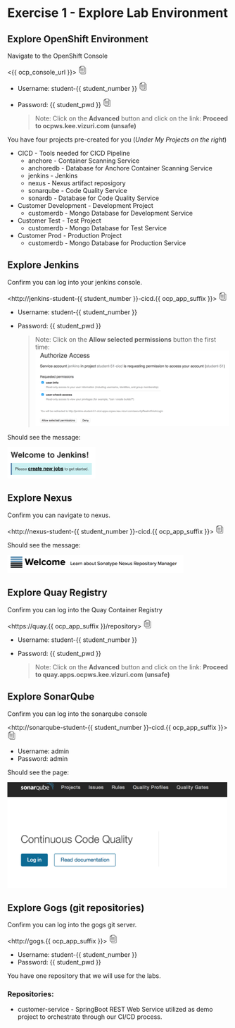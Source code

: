 # Exercise 1 - Explore Lab Environment

## Explore OpenShift Environment

Navigate to the OpenShift Console

<{{ ocp_console_url }}> <img src="../images/copy-paste.jpeg" onclick="copyToClipboard('{{ ocp_console_url }}')" alt="copy-paste" width="20">

* Username: student-{{ student_number }} <img src="../images/copy-paste.jpeg" onclick="copyToClipboard('student-{{ student_number }}')" alt="copy-paste" width="20">
* Password: {{ student_pwd }} <img src="../images/copy-paste.jpeg" onclick="copyToClipboard('{{ student_pwd }}')" alt="copy-paste" width="20">

    >Note: Click on the **Advanced** button and click on the link: **Proceed to ocpws.kee.vizuri.com (unsafe)**
    
You have four projects pre-created for you (*Under My Projects on the right*)

* CICD - Tools needed for CICD Pipeline
    * anchore - Container Scanning Service
    * anchoredb - Database for Anchore Container Scanning Service
    * jenkins - Jenkins
    * nexus - Nexus artifact reposigory
    * sonarqube - Code Quality Service
    * sonardb - Database for Code Quality Service
* Customer Development - Development Project
    * customerdb - Mongo Database for Development Service
* Customer Test - Test Project
    * customerdb - Mongo Database for Test Service
* Customer Prod - Production Project
    * customerdb - Mongo Database for Production Service


## Explore Jenkins

Confirm you can log into your jenkins console.  

<http://jenkins-student-{{ student_number }}-cicd.{{ ocp_app_suffix }}> <img src="../images/copy-paste.jpeg" onclick="copyToClipboard('http://jenkins-student-{{ student_number }}-cicd.{{ ocp_app_suffix }}')" alt="copy-paste" width="20">

* Username: student-{{ student_number }}
* Password: {{ student_pwd }}

    >Note: Click on the **Allow selected permissions** button the first time: <img src="../images/jenkins_accept.png" alt="jenkins_accept" width="500"> 

Should see the message: 

<img src="../images/jenkins_welcome.png" alt="jenkins_welcome" width="200">

## Explore Nexus

Confirm you can navigate to nexus.

<http://nexus-student-{{ student_number }}-cicd.{{ ocp_app_suffix }}> <img src="../images/copy-paste.jpeg" onclick="copyToClipboard('http://nexus-student-{{ student_number }}-cicd.{{ ocp_app_suffix }}')" alt="copy-paste" width="20">

Should see the message: 

<img src="../images/nexus_welcome.png" alt="nexus_welcome" width="400">

## Explore Quay Registry 

Confirm you can log into the Quay Container Registry

<https://quay.{{ ocp_app_suffix }}/repository> <img src="../images/copy-paste.jpeg" onclick="copyToClipboard('https://quay.{{ ocp_app_suffix }}/repository')" alt="copy-paste" width="20">

* Username: student-{{ student_number }}
* Password: {{ student_pwd }}

    >Note: Click on the **Advanced** button and click on the link: **Proceed to quay.apps.ocpws.kee.vizuri.com (unsafe)**

## Explore SonarQube

Confirm you can log into the sonarqube console

<http://sonarqube-student-{{ student_number }}-cicd.{{ ocp_app_suffix }}> <img src="../images/copy-paste.jpeg" onclick="copyToClipboard('http://sonarqube-student-{{ student_number }}-cicd.{{ ocp_app_suffix }}')" alt="copy-paste" width="20">

* Username: admin
* Password: admin

Should see the page: 

<img src="../images/sonarqube_welcome.png" alt="sonarqube_welcome" width="500">

## Explore Gogs (git repositories) 

Confirm you can log into the gogs git server.

<http://gogs.{{ ocp_app_suffix }}> <img src="../images/copy-paste.jpeg" onclick="copyToClipboard('http://gogs.{{ ocp_app_suffix }}')" alt="copy-paste" width="20">

* Username: student-{{ student_number }}
* Password: {{ student_pwd }}

You have one repository that we will use for the labs.

### Repositories:
* customer-service - SpringBoot REST Web Service utilized as demo project to orchestrate through our CI/CD process.
